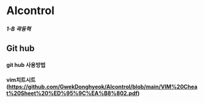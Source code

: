 # AIcontrol

##### 1-B 곽동혁

## Git hub

#### git hub 사용방법

#### vim치트시트 (https://github.com/GwekDonghyeok/AIcontrol/blob/main/VIM%20Cheat%20Sheet%20%ED%95%9C%EA%B8%802.pdf)
